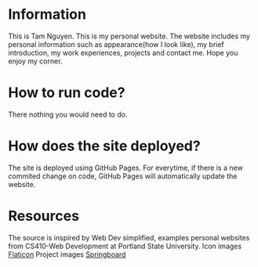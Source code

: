 # Information

This is Tam Nguyen. This is my personal website. The website includes my personal information such as appearance(how I look like), 
my brief introduction, my work experiences, projects and contact me. Hope you enjoy my corner.


# How to run code?

There nothing you would need to do.


# How does the site deployed?

The site is deployed using GitHub Pages. For everytime, if there is a new commited change on code, GitHub Pages will automatically update the website. 


# Resources

The source is inspired by Web Dev simplified, examples personal websites from CS410-Web Development at Portland State University. 
Icon images [Flaticon](https://www.flaticon.com)
Project images [Springboard](https://www.springboard.com/blog/software-engineering/coding-project-ideas/)
